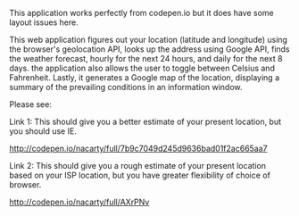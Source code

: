 This application works perfectly from codepen.io but it does have some layout issues here.

This web application figures out your location (latitude and longitude) using the browser's geolocation API,
looks up the address using Google API, finds the weather forecast, hourly for the next 24 hours, and daily 
for the next 8 days. the application also allows the user to toggle between Celsius and Fahrenheit. 
Lastly, it generates a Google map of the location, displaying a summary of the prevailing conditions in an
information window.

Please see:

Link 1: This should give you a better estimate of your present location, but you should use IE.

http://codepen.io/nacarty/full/7b9c7049d245d9636bad01f2ac665aa7

Link 2: This should give you a rough estimate of your present location based on your ISP location, but you have greater flexibility of choice of browser.

http://codepen.io/nacarty/full/AXrPNv

